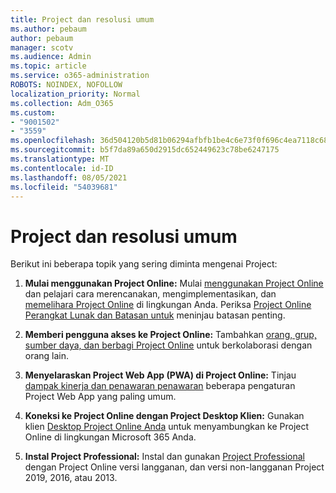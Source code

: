 ```yaml
---
title: Project dan resolusi umum
ms.author: pebaum
author: pebaum
manager: scotv
ms.audience: Admin
ms.topic: article
ms.service: o365-administration
ROBOTS: NOINDEX, NOFOLLOW
localization_priority: Normal
ms.collection: Adm_O365
ms.custom:
- "9001502"
- "3559"
ms.openlocfilehash: 36d504120b5d81b06294afbfb1be4c6e73f0f696c4ea7118c6867e56ccb46b70
ms.sourcegitcommit: b5f7da89a650d2915dc652449623c78be6247175
ms.translationtype: MT
ms.contentlocale: id-ID
ms.lasthandoff: 08/05/2021
ms.locfileid: "54039681"
---
```

# <a name="project-common-issues-and-resolutions"></a>Project dan resolusi umum

Berikut ini beberapa topik yang sering diminta mengenai Project:

1. **Mulai menggunakan Project Online:** Mulai [menggunakan Project Online](https://docs.microsoft.com/ProjectOnline/get-started-with-project-online) dan pelajari cara merencanakan, mengimplementasikan, dan [memelihara Project Online](https://docs.microsoft.com/projectonline/project-online) di lingkungan Anda.   Periksa [Project Online Perangkat Lunak dan Batasan untuk](https://docs.microsoft.com/ProjectOnline/project-online-software-boundaries-and-limits) meninjau batasan penting.

2. **Memberi pengguna akses ke Project Online:** Tambahkan [orang, grup, sumber daya, dan berbagi Project Online](https://docs.microsoft.com/projectonline/step-2-add-people-to-project-online) untuk berkolaborasi dengan orang lain. 

3. **Menyelaraskan Project Web App (PWA) di Project Online:** Tinjau [dampak kinerja dan penawaran penawaran](https://docs.microsoft.com/projectonline/tune-project-online-performance) beberapa pengaturan Project Web App yang paling umum.

4. **Koneksi ke Project Online dengan Project Desktop Klien:** Gunakan klien [Desktop Project Online Anda](https://docs.microsoft.com/projectonline/connect-to-project-online-with-the-project-online-desktop-client) untuk menyambungkan ke Project Online di lingkungan Microsoft 365 Anda. 

5. **Instal Project Professional:** Instal dan gunakan [Project Professional](https://support.office.com/article/install-project-7059249b-d9fe-4d61-ab96-5c5bf435f281) dengan Project Online versi langganan, dan versi non-langganan Project 2019, 2016, atau 2013.
